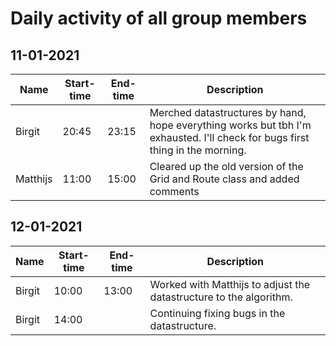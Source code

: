 # Daily activity of all group members

## 11-01-2021

| Name | Start-time | End-time | Description |
| --- | --- | --- | --- |
| Birgit | 20:45 | 23:15 | Merched datastructures by hand, hope everything works but tbh I'm exhausted. I'll check for bugs first thing in the morning. |
| Matthijs | 11:00 | 15:00 | Cleared up the old version of the Grid and Route class and added comments

## 12-01-2021

| Name | Start-time | End-time | Description |
| --- | --- | --- | --- |
| Birgit | 10:00 | 13:00 | Worked with Matthijs to adjust the datastructure to the algorithm. |
| Birgit | 14:00 |  | Continuing fixing bugs in the datastructure. |
